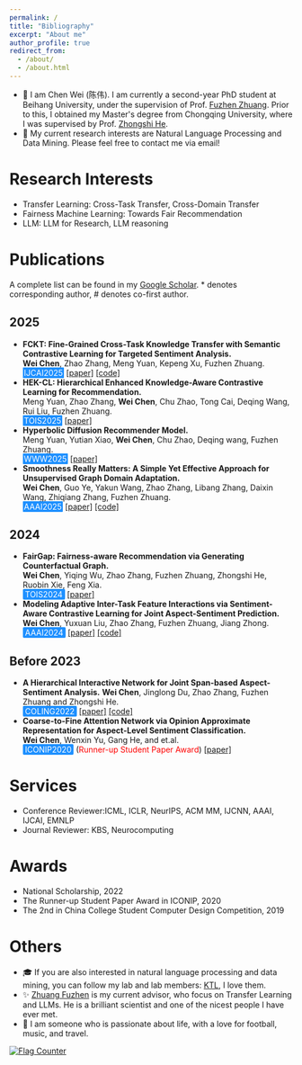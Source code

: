 ```yaml
---
permalink: /
title: "Bibliography"
excerpt: "About me"
author_profile: true
redirect_from: 
  - /about/
  - /about.html
---
```


- 📄 I am Chen Wei <span style="color:1E90FF">(陈伟)</span>. I am currently a second-year PhD student at Beihang University, under the supervision of Prof. [Fuzhen Zhuang](https://fuzhenzhuang.github.io/). Prior to this, I obtained my Master's degree from Chongqing University, where I was supervised by Prof. [Zhongshi He](https://faculty.cqu.edu.cn/ZhongshiHe/zh_CN/index.htm).
- 🎯 My current research interests are Natural Language Processing and  Data Mining. Please feel free to contact me via email!

Research Interests
======
- Transfer Learning: Cross-Task Transfer, Cross-Domain Transfer
- Fairness Machine Learning: Towards Fair Recommendation
- LLM: LLM for Research, LLM reasoning


Publications
======
 A complete list can be found in my [Google Scholar](https://scholar.google.com/citations?user=9CbQR44AAAAJ&hl=en). * denotes corresponding author, # denotes co-first author.

2025
---
- **FCKT: Fine-Grained Cross-Task Knowledge Transfer with Semantic Contrastive Learning for Targeted Sentiment Analysis.**  
  **Wei Chen**, Zhao Zhang, Meng Yuan, Kepeng Xu, Fuzhen Zhuang.  
  <span style="background-color: #1E90FF; color: white; padding: 1px 2px; border-radius: 1px; font-weight: 0.6em;">IJCAI2025</span> [[paper]](https://cwei01.github.io/) [[code]](https://cwei01.github.io/)
- **HEK-CL: Hierarchical Enhanced Knowledge-Aware Contrastive Learning for Recommendation.**  
  Meng Yuan, Zhao Zhang, **Wei Chen**, Chu Zhao, Tong Cai, Deqing Wang, Rui Liu, Fuzhen Zhuang.  
  <span style="background-color: #1E90FF; color: white; padding: 1px 2px; border-radius: 1px; font-weight:  0.6em;">TOIS2025</span> [[paper]](https://dl.acm.org/doi/10.1145/3728463)
- **Hyperbolic Diffusion Recommender Model.**  
  Meng Yuan, Yutian Xiao, **Wei Chen**, Chu Zhao, Deqing wang, Fuzhen Zhuang.  
  <span style="background-color: #1E90FF; color: white; padding: 1px 2px; border-radius: 1px; font-weight:  0.6em;">WWW2025</span> [[paper]](https://arxiv.org/html/2504.01541v1)
- **Smoothness Really Matters: A Simple Yet Effective Approach for Unsupervised Graph Domain Adaptation.**  
  **Wei Chen**,  Guo Ye, Yakun Wang, Zhao Zhang, Libang Zhang, Daixin Wang, Zhiqiang Zhang, Fuzhen Zhuang.  
  <span style="background-color: #1E90FF; color: white; padding: 1px 2px; border-radius: 1px; font-weight:  0.6em;">AAAI2025</span> [[paper]](https://arxiv.org/abs/2412.11654) [[code]](https://github.com/cwei01/TDSS)

2024
---
-  **FairGap: Fairness-aware Recommendation via Generating Counterfactual Graph.**  
  **Wei Chen**, Yiqing Wu, Zhao Zhang, Fuzhen Zhuang, Zhongshi He, Ruobin Xie, Feng Xia.  
  <span style="background-color: #1E90FF; color: white; padding: 1px 4px; border-radius: 2px; font-weight:  0.6em;">TOIS2024</span> [[paper]](https://dl.acm.org/doi/10.1145/3638352)
-  **Modeling Adaptive Inter-Task Feature Interactions via Sentiment-Aware Contrastive Learning for Joint Aspect-Sentiment Prediction.**  
   **Wei Chen**, Yuxuan Liu, Zhao Zhang, Fuzhen Zhuang, Jiang Zhong.  
  <span style="background-color: #1E90FF; color: white; padding: 1px 4px; border-radius: 2px; font-weight:  0.6em;">AAAI2024</span> [[paper]](https://ojs.aaai.org/index.php/AAAI/article/view/29731) [[code]](https://github.com/sugarfreeLiuYuXuan/AIFI-for-ABSA)

Before 2023
---
-  **A Hierarchical Interactive Network for Joint Span-based Aspect-Sentiment Analysis.**
   **Wei Chen**, Jinglong Du, Zhao Zhang, Fuzhen Zhuang and Zhongshi He.  
  <span style="background-color: #1E90FF; color: white; padding: 1px 4px;  border-radius: 2px; font-weight:  0.6em;">COLING2022</span> [[paper]](https://aclanthology.org/2022.coling-1.611/) [[code]](cwei01/hi-asa)  
- **Coarse-to-Fine Attention Network via Opinion Approximate Representation for Aspect-Level Sentiment Classification.**  
  **Wei Chen**, Wenxin Yu, Gang He, and et.al.  
  <span style="background-color: #1E90FF; color: white; padding: 1px 4px;  border-radius: 2px; font-weight:  0.6em;">ICONIP2020</span>
  (<span style="color:red">Runner-up Student Paper Award</span>) [[paper]](https://link.springer.com/chapter/10.1007/978-3-030-63830-6_59)


Services
======
- Conference Reviewer:ICML, ICLR, NeurIPS, ACM MM, IJCNN, AAAI, IJCAI, EMNLP
- Journal Reviewer: KBS, Neurocomputing


Awards
======
- National Scholarship, 2022
- The Runner-up Student Paper Award in ICONIP, 2020
- The 2nd in China College Student Computer Design Competition, 2019



Others
======
- 🎓 If you are also interested in natural language processing and data mining, you can follow my lab and lab members: [KTL](https://ktl.buaa.edu.cn/home), I love them.
- ✨ [Zhuang Fuzhen](https://fuzhenzhuang.github.io/) is my current advisor, who focus on Transfer Learning and LLMs. He is a brilliant scientist and one of the nicest people I have ever met.
- 🌈 I am someone who is passionate about life, with a love for football, music, and travel.

<a href="https://info.flagcounter.com/kvwb"><img src="https://s11.flagcounter.com/count/kvwb/bg_FFFFFF/txt_000000/border_CCCCCC/columns_5/maxflags_15/viewers_0/labels_0/pageviews_0/flags_0/percent_0/" alt="Flag Counter" border="0"></a>
